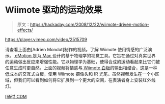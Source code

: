 # Wiimote 驱动的运动效果

> 原文：<https://hackaday.com/2008/12/22/wiimote-driven-motion-effects/>

<https://player.vimeo.com/video/2515709>

</div> <p>请查看上面由[Adrien Mondot]制作的视频，了解 Wiimote 使用情感的广泛演示。<a href="http://www.adrienm.net/emotion/eMotion.html" title="eMotion" target="_blank"> eMotion </a>是为<a href="http://www.mahalo.com/Mac_Hacks" title="Mac Hacks - Mahalo" target="_blank"> Mac </a>设计的基于物理学的视觉工具。它旨在通过对真实世界的运动做出反应来增强性能。它以物理学为基础，使得合成的运动看起来比它们被任意生成时更自然。上面的视频将情感与<a href="http://www.uweschmidt.org/wiimote-whiteboard" title="Wiimote Whiteboard | uweschmidt.org" target="_blank"> Wiimote 白板</a>的输出相结合，这是一种低成本的交互式白板，使用 Wiimote 摄像头和 IR 光笔。虽然视频发生在一个小区域，但我们可以看到如何将它扩展到一个更大的空间，在表演者身上安装红外线灯。</p> <p>[通过<a href="http://createdigitalmotion.com/2008/12/22/emotion-arrives-mac-donationware-makes-gestures-and-dance-visually-alive/" title="Create Digital Motion » eMotion Arrives; Mac Donationware Makes Gestures and Dance Visually Alive" target="_blank"> CDM </a></p> </body> </html>